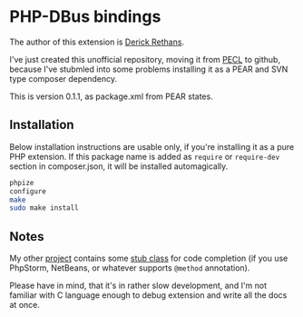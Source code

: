 PHP-DBus bindings
=================
The author of this extension is [Derick Rethans](http://derickrethans.nl/).

I've just created this unofficial repository, moving it from [PECL](http://pecl.php.net/rest/r/dbus/) to github, because I've stubmled into some problems installing it as a PEAR and SVN type composer dependency.

This is version 0.1.1, as package.xml from PEAR states.

Installation
-----------
Below installation instructions are usable only, if you're installing it as a pure PHP extension. If this package name is added as `require` or `require-dev` section in composer.json, it will be installed automagically.

```bash
phpize
configure
make
sudo make install
```

Notes
-----
My other [project](../../../skypebot) contains some [stub class](../../../skypebot/blob/master/src/Skypebot/Dbus.php) for code completion (if you use PhpStorm, NetBeans, or whatever supports `@method` annotation).

Please have in mind, that it's in rather slow development, and I'm not familiar with C language enough to debug extension and write all the docs at once.
